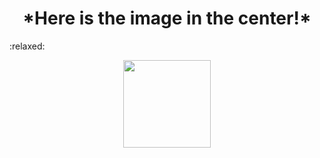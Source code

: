 <!DOCUMENT html>
<html>
<body>

<h1 align="center">*Here is the image in the center!*</h1> :relaxed:
<p align="center">
<img src="https://img.freepik.com/free-vector/cute-girl-hacker-operating-laptop-cartoon-vector-icon-illustration-people-technology-isolated-flat_138676-9487.jpg" width="140" height="140">
</p>

</body>
</html>
